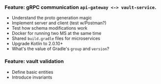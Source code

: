 ### Feature: gRPC communication `api-gateway <-> vault-service`.

- Understand the proto generation magic
- Implement server and client (test w/Postman?)
- Test how schema modifications work
- Docker for running two MS at the same time
- Shared `build.gradle` files for microservices
- Upgrade Kotlin to 2.0.10+
- What's the value of Gradle's `group` and `version`?

### Feature: vault validation

- Define basic entities
- Introduce invariants
